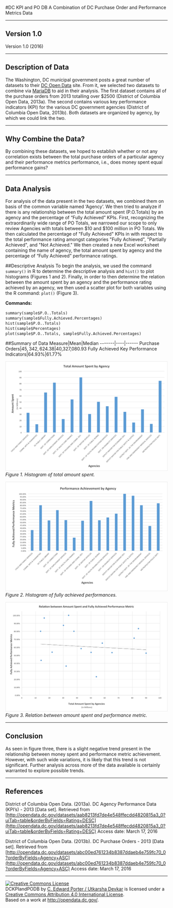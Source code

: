 #DC KPI and PO DB
A Combination of DC Purchase Order and Performance Metrics Data

-----------
Version 1.0
-----------

Version 1.0 (2016)

-------------------
Description of Data
-------------------
The Washington, DC municipal government posts a great number of datasets to their [DC Open Data](http://opendata.dc.gov/) site. From it, we selected two datasets to combine via [MariaDB](https://mariadb.org/) to aid in their analysis. The first dataset contains all of the purchase orders from 2013 totalling over $2500 (District of Columbia Open Data, 2013a). The second contains various key performance indicators (KPI) for the various DC government agencies (District of Columbia Open Data, 2013b). Both datasets are organized by agency, by which we could link the two.

---------------------
Why Combine the Data?
---------------------
By combining these datasets, we hoped to establish whether or not any correlation exists between the total purchase orders of a particular agency and their performance metrics performance, i.e., does money spent equal performance gains?

-------------
Data Analysis
-------------
For analysis of the data present in the two datasets, we combined them on basis of the common variable named ‘Agency’. We then tried to analyze if there is any relationship between the total amount spent (P.O.Totals) by an agency and the percentage of “Fully Achieved” KPIs. First, recognizing the extraordinarily wide range of PO Totals, we narrowed our scope to only review Agencies with totals between $10 and $100 million in PO Totals. We then calculated the percentage of "Fully Achieved" KPIs in with respect to the total performance rating amongst categories "Fully Achieved", "Partially Achieved", and "Not Achieved." We then created a new Excel worksheet containing the name of agency, the total amount spent by agency and the percentage of “Fully Achieved” performance ratings.
	
##Descriptive Analysis
To begin the analysis, we used the command `summary()` in R to determine the descriptive analysis and `hist()` to plot histograms (Figures 1 and 2). Finally, in order to then determine the relation between the amount spent by an agency and the performance rating achieved by an agency, we then used a scatter plot for both variables using the R command: `plot()` (Figure 3).

**Commands:**

    summary(sample$P.O..Totals)
    summary(sample$Fully.Achieved.Percentages)
    hist(sample$P.O..Totals)
    hist(sample$Percentages)
    plot(sample$P.O..Totals, sample$Fully.Achieved.Percentages)

##Summary of Data
Measure|Mean|Median
-------|----|------
Purchase Orders|$45,342,624.38|$40,327,080.93
Fully Achieved Key Performance Indicators|64.93%|61.77%


![histogram of total amount spent](assets/pototalshistogram.png)
*Figure 1. Histogram of total amount spent.*

![Histogram of fully achieved performances](assets/fullyachievedbyagency.png)
*Figure 2. Histogram of fully achieved performances.*

![Relation between amount spent and performance metric](assets/scatterplot.png )
*Figure 3. Relation between amount spent and performance metric.*

----------
Conclusion
----------
As seen in figure three, there is a slight negative trend present in the relationship between money spent and performance metric achievement. However, with such wide variations, it is likely that this trend is not significant. Further analysis across more of the data available is certainly warranted to explore possible trends.

----------
References
----------
District of Columbia Open Data. (2013a). DC Agency Performance Data (KPI’s) - 2013 [Data set]. Retrieved from [http://opendata.dc.gov/datasets/aab8213fd7de4e548ffecdd4820815a3_0?uiTab=table&orderByFields=Rating+DESC](http://opendata.dc.gov/datasets/aab8213fd7de4e548ffecdd4820815a3_0?uiTab=table&orderByFields=Rating+DESC) Access date: March 17, 2016

District of Columbia Open Data. (2013b). DC Purchase Orders - 2013 [Data set]. Retrieved from [http://opendata.dc.gov/datasets/abc00ed761234b8387ddaeb4e759fc70_0?orderByFields=Agency+ASC](http://opendata.dc.gov/datasets/abc00ed761234b8387ddaeb4e759fc70_0?orderByFields=Agency+ASC) Access date: March 17, 2016

-----------
<a rel="license" href="http://creativecommons.org/licenses/by/4.0/"><img alt="Creative Commons License" style="border-width:0" src="https://i.creativecommons.org/l/by/4.0/88x31.png" /></a><br /><span xmlns:dct="http://purl.org/dc/terms/" href="http://purl.org/dc/dcmitype/Dataset" property="dct:title" rel="dct:type">DCKPIandPODB</span> by <a xmlns:cc="http://creativecommons.org/ns#" href="https://github.com/cedporter/dckpiandpodb" property="cc:attributionName" rel="cc:attributionURL">C. Edward Porter / Utkarsha Devkar</a> is licensed under a <a rel="license" href="http://creativecommons.org/licenses/by/4.0/">Creative Commons Attribution 4.0 International License</a>.<br />Based on a work at <a xmlns:dct="http://purl.org/dc/terms/" href="http://opendata.dc.gov/" rel="dct:source">http://opendata.dc.gov/</a>.
